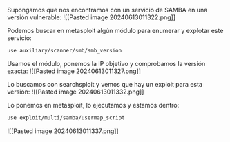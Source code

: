 Supongamos que nos encontramos con un servicio de SAMBA en una versión vulnerable:
![[Pasted image 20240613011322.png]]

Podemos buscar en metasploit algún módulo para enumerar y explotar este servicio:
```bash
use auxiliary/scanner/smb/smb_version
```
Usamos el módulo, ponemos la IP objetivo y comprobamos la versión exacta:
![[Pasted image 20240613011327.png]]

Lo buscamos con searchsploit y vemos que hay un exploit para esta versión:
![[Pasted image 20240613011332.png]]

Lo ponemos en metasploit, lo ejecutamos y estamos dentro:
```bash
use exploit/multi/samba/usermap_script
```

![[Pasted image 20240613011337.png]]